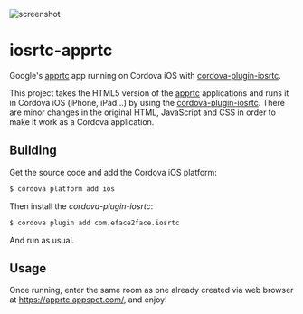 ![screenshot](https://raw.githubusercontent.com/eface2face/iosrtc-apprtc/master/art/iosrtc-apprtc.jpg)


# iosrtc-apprtc

Google's [apprtc](https://github.com/webrtc/apprtc) app running on Cordova iOS with [cordova-plugin-iosrtc](https://github.com/eface2face/cordova-plugin-iosrtc).

This project takes the HTML5 version of the [apprtc](https://apprtc.appspot.com/) applications and runs it in Cordova iOS (iPhone, iPad...) by using the [cordova-plugin-iosrtc](https://github.com/eface2face/cordova-plugin-iosrtc). There are minor changes in the original HTML, JavaScript and CSS in order to make it work as a Cordova application.


## Building

Get the source code and add the Cordova iOS platform:

```bash
$ cordova platform add ios
```

Then install the *cordova-plugin-iosrtc*:

```bash
$ cordova plugin add com.eface2face.iosrtc
```

And run as usual.


## Usage

Once running, enter the same room as one already created via web browser at https://apprtc.appspot.com/, and enjoy!
